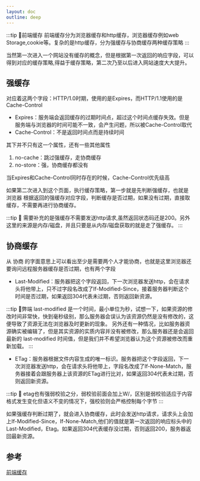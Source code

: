 ```yaml
---
layout: doc
outline: deep
---
```

:::tip :rocket:前端缓存
前端缓存分为浏览器缓存和http缓存，浏览器缓存例如web Storage,cookie等。复杂的是http缓存，分为强缓存与协商缓存两种缓存策略
:::

当然第一次进入一个网站没有缓存的概念，但是根据第一次返回的响应字段，可以得到对应的缓存策略,得益于缓存策略，第二次乃至以后进入网站速度大大提升。

## 强缓存
对应着这两个字段：HTTP/1.0时期，使用的是Expires，而HTTP/1.1使用的是Cache-Control

* Expires：服务端会返回缓存的过期时间点，超过这个时间点缓存失效。但是服务端与浏览器的时间可能不一致，会产生问题，所以被Cache-Control取代
* Cache-Control：不是返回时间点而是持续时间

其下并不只有这一个属性，还有一些其他属性
1. no-cache：跳过强缓存，走协商缓存
2. no-store：强，协商缓存都没有

当Expires和Cache-Control同时存在的时候，Cache-Control优先级高

如果第二次进入到这个页面，执行缓存策略，第一步就是先判断强缓存，也就是 浏览器 根据返回的强缓存对应字段，判断缓存是否过期，如果没有过期，直接取缓存，不需要再进行协商缓存。

:::tip :rocket:
需要补充的是强缓存不需要发送http请求,虽然返回状态码还是200。另外这里的来源是内存/磁盘，并且只要是从内存/磁盘获取的就是走了强缓存。
:::

## 协商缓存
从 协商 的字面意思上可以看出至少是需要两个人才能协商，也就是这里浏览器还要询问远程服务器缓存是否过期，也有两个字段
* Last-Modified：服务器把这个字段返回，下一次浏览器发送http，会在请求头将他带上，只不过字段名改成了If-Modified-Since，接着服务器判断这个时间是否过期，如果返回304代表未过期，否则返回新资源。

:::tip :rocket:弊端
last-modified 是一个时间，最小单位为秒，试想一下，如果资源的修改时间非常快，快到毫秒级别，那么服务器会误认为该资源仍然是没有修改的，这便导致了资源无法在浏览器及时更新的现象。
另外还有一种情况，比如服务器资源确实被编辑了，但是其实资源的实质内容并没有被修改，那么服务器还是会返回最新的 last-modified 时间值，但是我们并不希望浏览器认为这个资源被修改而重新加载。
:::

* ETag：服务器根据文件内容生成的唯一标识。服务器把这个字段返回，下一次浏览器发送http，会在请求头将他带上，字段名改成了If-None-Match，服务器接着会跟服务器上该资源的ETag进行比对，如果返回304代表未过期，否则返回新资源。

:::tip :rocket:
etag也有强弱校验之分，弱校验前面会加上W/，区别是弱校验适应于内容格式发生变化但语义不变的情况下，强校验则会严格控制每个字节
:::

如果强缓存判断过期了，就会进入协商缓存，此时会发送http请求，请求头上会加上If-Modified-Since，If-None-Match,他们的值就是第一次返回的响应标头中的Last-Modified，Etag。如果返回304代表缓存没过期，否则返回200，服务器返回最新资源。


## 参考
[前端缓存](https://juejin.cn/post/7340676808436547603)